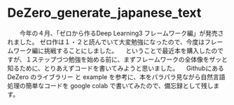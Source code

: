 # DeZero_generate_japanese_text
　　今年の４月、「ゼロから作るDeep Learning3 フレームワーク編」が発売されました。
  ゼロ作は１・２と読んでいて大変勉強になったので、今度はフレームワーク編に挑戦することにしました。
　ということで最近本を購入したのですが、１ステップづつ勉強を始める前に、まずフレームワークの全体像をザッと知るために、とりあえずコードを書いてみようと思いました。
　Githubにある DeZero のライブラリー と example を参考に、本をパラパラ見ながら自然言語処理の簡単なコードを google colab で書いてみたので、備忘録として残します。
